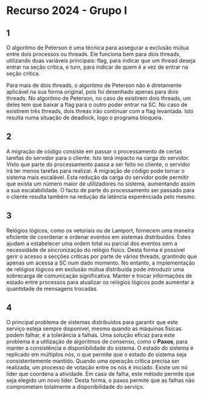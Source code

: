 # Recurso 2024 - Grupo I

## 1

O algoritmo de Peterson é uma técnica para assegurar a exclusão mútua entre dois processos ou threads. Ele funciona bem para dois threads, utilizando duas variáveis principais: flag, para indicar que um thread deseja entrar na seção crítica, e turn, para indicar de quem é a vez de entrar na seção crítica.

Para mais de dois threads, o algoritmo de Peterson não é diretamente aplicável na sua forma original, pois foi desenhado apenas para dois threads. No algoritmo de Peterson, no caso de existirem dois threads, um deles tem que baixar a flag para o outro poder entrar na SC. No caso de existirem três threads, dois threas irão continuar com a flag levantada. Isto resulta numa situação de deadlock, logo o  programa bloqueia.

## 2

A migração de código consiste em passar o processamento de certas tarefas do servidor para o cliente. Isto terá impacto na carga do servidor. Visto que parte do processamento passa a ser feito no cliente, o servidor irá ter menos tarefas para realizar. A migração de código pode tornar o sistema mais escalável. Esta redução da carga do servidor pode permitir que exista um número maior de utilizadores no sistema, aumentando assim a sua escalabilidade. O facto de parte do processamento ser passado para o cliente resulta também na redução da latência experênciada pelo mesmo.

## 3

Relógios lógicos, como os vetoriais ou de Lamport, fornecem uma maneira eficiente de coordenar e ordenar eventos em sistemas distribuídos. Estes ajudam a estabelecer uma ordem total ou parcial dos eventos sem a necessidade de sincronização do relógio físico. Desta forma é possível gerir o acesso a secções criticas por parte de vários threads, grantindo que apenas um acessa a SC num dado momento. No entanto, a implementação de relógios lógicos em exclusão mútua distribuída pode introduzir uma sobrecarga de comunicação significativa. Manter e trocar informações de estado entre processos para atualizar os relógios lógicos pode aumentar a quantidade de mensagens trocadas.

## 4

O principal problema de sistemas distribuídos para garantir que este serviço esteja sempre disponível, mesmo quando as máquinas físicas podem falhar, é a tolerância a falhas. Uma solução eficaz para este problema é a utilização de algoritmos de consenso, como o **Paxos**, para manter a consistência e disponibilidade do sistema. O estado do sistema é replicado em múltiplos nós, o que permite que o estado do sistema seja consistentemente mantido. Quando uma operação crítica precisa ser realizada, um processo de votação entre os nós é iniciado. Existe um nó lider que coordena a atividade. Em caso de falha, este método permite que seja elegido um novo lider. Desta forma, o paxos permite que as falhas não comprometam totalmente a disponibilidade do serviço.